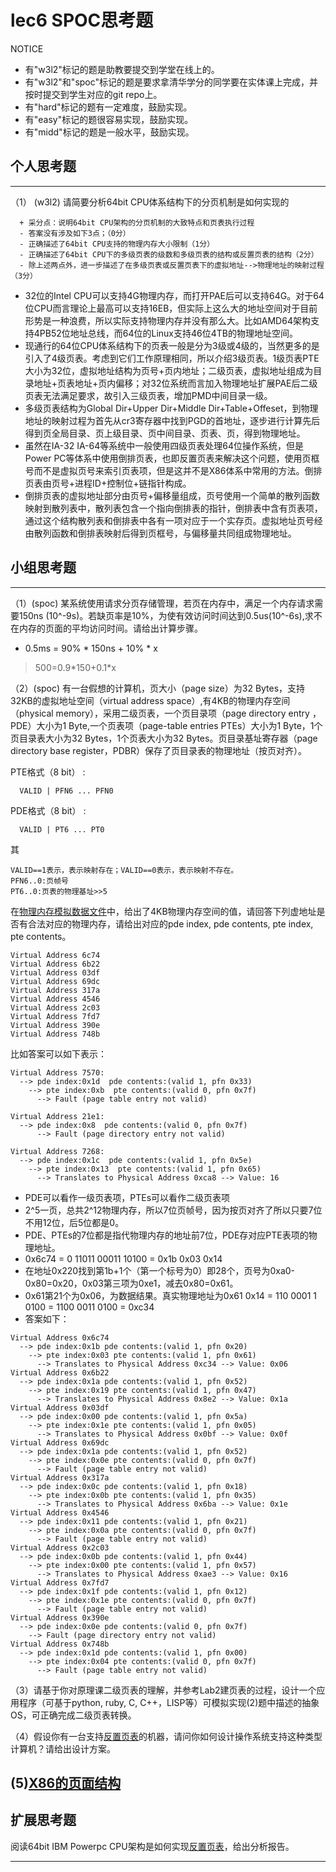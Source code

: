 # lec6 SPOC思考题


NOTICE
- 有"w3l2"标记的题是助教要提交到学堂在线上的。
- 有"w3l2"和"spoc"标记的题是要求拿清华学分的同学要在实体课上完成，并按时提交到学生对应的git repo上。
- 有"hard"标记的题有一定难度，鼓励实现。
- 有"easy"标记的题很容易实现，鼓励实现。
- 有"midd"标记的题是一般水平，鼓励实现。


## 个人思考题
---

（1） (w3l2) 请简要分析64bit CPU体系结构下的分页机制是如何实现的
```
  + 采分点：说明64bit CPU架构的分页机制的大致特点和页表执行过程
  - 答案没有涉及如下3点；（0分）
  - 正确描述了64bit CPU支持的物理内存大小限制（1分）
  - 正确描述了64bit CPU下的多级页表的级数和多级页表的结构或反置页表的结构（2分）
  - 除上述两点外，进一步描述了在多级页表或反置页表下的虚拟地址-->物理地址的映射过程（3分）
 ```
- 32位的Intel CPU可以支持4G物理内存，而打开PAE后可以支持64G。对于64位CPU而言理论上最高可以支持16EB，但实际上这么大的地址空间对于目前形势是一种浪费，所以实际支持物理内存并没有那么大。比如AMD64架构支持4PB52位地址总线，而64位的Linux支持46位4TB的物理地址空间。
- 现通行的64位CPU体系结构下的页表一般是分为3级或4级的，当然更多的是引入了4级页表。考虑到它们工作原理相同，所以介绍3级页表。1级页表PTE大小为32位，虚拟地址结构为页号+页内地址；二级页表，虚拟地址组成为目录地址+页表地址+页内偏移；对32位系统而言加入物理地址扩展PAE后二级页表无法满足要求，故引入三级页表，增加PMD中间目录一级。
- 多级页表结构为Global Dir+Upper Dir+Middle Dir+Table+Offeset，到物理地址的映射过程为首先从cr3寄存器中找到PGD的首地址，逐步进行计算先后得到页全局目录、页上级目录、页中间目录、页表、页，得到物理地址。
- 虽然在IA-32 IA-64等系统中一般使用四级页表处理64位操作系统，但是Power PC等体系中使用倒排页表，也即反置页表来解决这个问题，使用页框号而不是虚拟页号来索引页表项，但是这并不是X86体系中常用的方法。倒排页表由页号+进程ID+控制位+链指针构成。
- 倒排页表的虚拟地址部分由页号+偏移量组成，页号使用一个简单的散列函数映射到散列表中，散列表包含一个指向倒排表的指针，倒排表中含有页表项，通过这个结构散列表和倒排表中各有一项对应于一个实存页。虚拟地址页号经由散列函数和倒排表映射后得到页框号，与偏移量共同组成物理地址。  

>  

## 小组思考题
---

（1）(spoc) 某系统使用请求分页存储管理，若页在内存中，满足一个内存请求需要150ns (10^-9s)。若缺页率是10%，为使有效访问时间达到0.5us(10^-6s),求不在内存的页面的平均访问时间。请给出计算步骤。 

- 0.5ms = 90% \* 150ns + 10% \* x 

> 500=0.9\*150+0.1\*x

（2）(spoc) 有一台假想的计算机，页大小（page size）为32 Bytes，支持32KB的虚拟地址空间（virtual address space）,有4KB的物理内存空间（physical memory），采用二级页表，一个页目录项（page directory entry ，PDE）大小为1 Byte,一个页表项（page-table entries
PTEs）大小为1 Byte，1个页目录表大小为32 Bytes，1个页表大小为32 Bytes。页目录基址寄存器（page directory base register，PDBR）保存了页目录表的物理地址（按页对齐）。

PTE格式（8 bit） :
```
  VALID | PFN6 ... PFN0
```
PDE格式（8 bit） :
```
  VALID | PT6 ... PT0
```
其
```
VALID==1表示，表示映射存在；VALID==0表示，表示映射不存在。
PFN6..0:页帧号
PT6..0:页表的物理基址>>5
```
在[物理内存模拟数据文件](./03-2-spoc-testdata.md)中，给出了4KB物理内存空间的值，请回答下列虚地址是否有合法对应的物理内存，请给出对应的pde index, pde contents, pte index, pte contents。
```
Virtual Address 6c74
Virtual Address 6b22
Virtual Address 03df
Virtual Address 69dc
Virtual Address 317a
Virtual Address 4546
Virtual Address 2c03
Virtual Address 7fd7
Virtual Address 390e
Virtual Address 748b
```

比如答案可以如下表示：
```
Virtual Address 7570:
  --> pde index:0x1d  pde contents:(valid 1, pfn 0x33)
    --> pte index:0xb  pte contents:(valid 0, pfn 0x7f)
      --> Fault (page table entry not valid)
      
Virtual Address 21e1:
  --> pde index:0x8  pde contents:(valid 0, pfn 0x7f)
      --> Fault (page directory entry not valid)

Virtual Address 7268:
  --> pde index:0x1c  pde contents:(valid 1, pfn 0x5e)
    --> pte index:0x13  pte contents:(valid 1, pfn 0x65)
      --> Translates to Physical Address 0xca8 --> Value: 16
```

- PDE可以看作一级页表项，PTEs可以看作二级页表项
- 2^5一页，总共2^12物理内存，所以7位页帧号，因为按页对齐了所以只要7位不用12位，后5位都是0。
- PDE、PTEs的7位都是指代物理内存的地址前7位，PDE存对应PTE表项的物理地址。
- 0x6c74 = 0 11011 00011 10100 = 0x1b 0x03 0x14
- 在地址0x220找到第1b+1个（第一个标号为0）即28个，页号为0xa0-0x80=0x20，0x03第三项为0xe1，减去0x80=0x61。
- 0x61第21个为0x06，为数据结果。真实物理地址为0x61 0x14 = 110 0001 1 0100 = 1100 0011 0100 = 0xc34
- 答案如下：

```
Virtual Address 0x6c74
  --> pde index:0x1b pde contents:(valid 1, pfn 0x20)
    --> pte index:0x03 pte contents:(valid 1, pfn 0x61)
      --> Translates to Physical Address 0xc34 --> Value: 0x06
Virtual Address 0x6b22
  --> pde index:0x1a pde contents:(valid 1, pfn 0x52)
    --> pte index:0x19 pte contents:(valid 1, pfn 0x47)
      --> Translates to Physical Address 0x8e2 --> Value: 0x1a
Virtual Address 0x03df
  --> pde index:0x00 pde contents:(valid 1, pfn 0x5a)
    --> pte index:0x1e pte contents:(valid 1, pfn 0x05)
      --> Translates to Physical Address 0x0bf --> Value: 0x0f
Virtual Address 0x69dc
  --> pde index:0x1a pde contents:(valid 1, pfn 0x52)
    --> pte index:0x0e pte contents:(valid 0, pfn 0x7f)
      --> Fault (page table entry not valid)
Virtual Address 0x317a
  --> pde index:0x0c pde contents:(valid 1, pfn 0x18)
    --> pte index:0x0b pte contents:(valid 1, pfn 0x35)
      --> Translates to Physical Address 0x6ba --> Value: 0x1e
Virtual Address 0x4546
  --> pde index:0x11 pde contents:(valid 1, pfn 0x21)
    --> pte index:0x0a pte contents:(valid 0, pfn 0x7f)
      --> Fault (page table entry not valid)
Virtual Address 0x2c03
  --> pde index:0x0b pde contents:(valid 1, pfn 0x44)
    --> pte index:0x00 pte contents:(valid 1, pfn 0x57)
      --> Translates to Physical Address 0xae3 --> Value: 0x16
Virtual Address 0x7fd7
  --> pde index:0x1f pde contents:(valid 1, pfn 0x12)
    --> pte index:0x1e pte contents:(valid 0, pfn 0x7f)
      --> Fault (page table entry not valid)
Virtual Address 0x390e
  --> pde index:0x0e pde contents:(valid 0, pfn 0x7f)
    --> Fault (page directory entry not valid)
Virtual Address 0x748b
  --> pde index:0x1d pde contents:(valid 1, pfn 0x00)
    --> pte index:0x04 pte contents:(valid 0, pfn 0x7f)
      --> Fault (page table entry not valid)
```


（3）请基于你对原理课二级页表的理解，并参考Lab2建页表的过程，设计一个应用程序（可基于python, ruby, C, C++，LISP等）可模拟实现(2)题中描述的抽象OS，可正确完成二级页表转换。


（4）假设你有一台支持[反置页表](http://en.wikipedia.org/wiki/Page_table#Inverted_page_table)的机器，请问你如何设计操作系统支持这种类型计算机？请给出设计方案。

 (5)[X86的页面结构](http://os.cs.tsinghua.edu.cn/oscourse/OS2015/lecture06#head-1f58ea81c046bd27b196ea2c366d0a2063b304ab)
--- 

## 扩展思考题

阅读64bit IBM Powerpc CPU架构是如何实现[反置页表](http://en.wikipedia.org/wiki/Page_table#Inverted_page_table)，给出分析报告。

--- 
